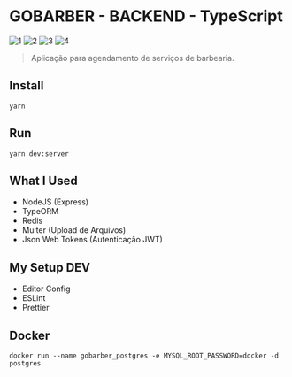 # GOBARBER - BACKEND - TypeScript

![1](https://img.shields.io/badge/11.14.0-NodeJS-green?style=flat-square&logo=node.js)
![2](https://img.shields.io/badge/1.38.0-Visual%20Studio%20Code-orange?style=flat-square&logo=visual-studio-code)
![3](https://img.shields.io/badge/1.17.3-Yarn-lightblue?style=flat-square&logo=yarn)
![4](https://img.shields.io/badge/Typescript-gray?style=flat-square&logo=typescript)

> Aplicação para agendamento de serviços de barbearia.

## Install

    yarn

## Run

    yarn dev:server

## What I Used

- NodeJS (Express)
- TypeORM
- Redis
- Multer (Upload de Arquivos)
- Json Web Tokens (Autenticação JWT)

## My Setup DEV

- Editor Config
- ESLint
- Prettier

## Docker

    docker run --name gobarber_postgres -e MYSQL_ROOT_PASSWORD=docker -d postgres
